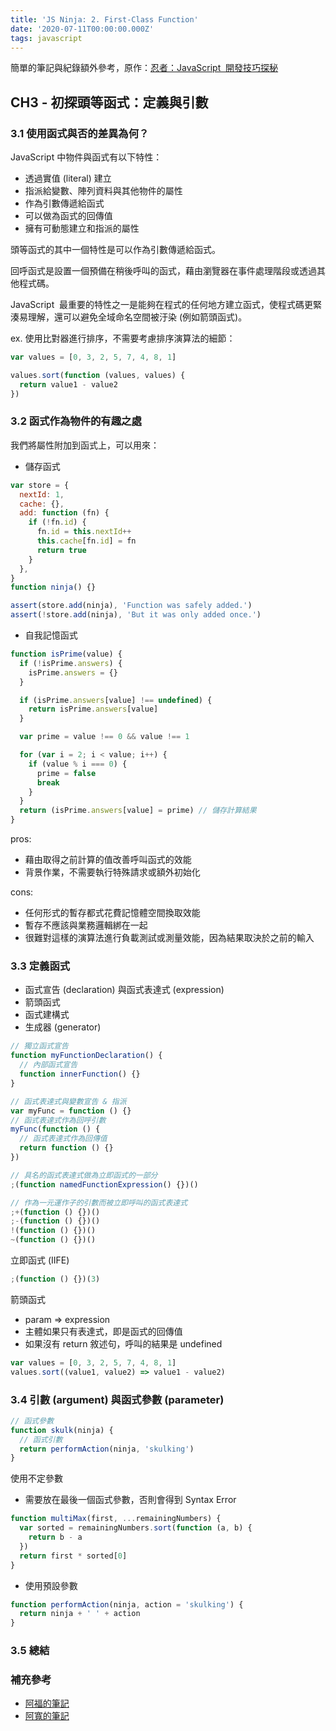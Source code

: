```yaml
---
title: 'JS Ninja: 2. First-Class Function'
date: '2020-07-11T00:00:00.000Z'
tags: javascript
---
```


簡單的筆記與紀錄額外參考，原作：<a href="https://www.books.com.tw/products/0010701459" target="_blank">忍者：JavaScript  開發技巧探秘</a>

## CH3 - 初探頭等函式：定義與引數

### 3.1 使用函式與否的差異為何？

JavaScript 中物件與函式有以下特性：

- 透過實值 (literal) 建立
- 指派給變數、陣列資料與其他物件的屬性
- 作為引數傳遞給函式
- 可以做為函式的回傳值
- 擁有可動態建立和指派的屬性

頭等函式的其中一個特性是可以作為引數傳遞給函式。

回呼函式是設置一個預備在稍後呼叫的函式，藉由瀏覽器在事件處理階段或透過其他程式碼。

JavaScript  最重要的特性之一是能夠在程式的任何地方建立函式，使程式碼更緊湊易理解，還可以避免全域命名空間被汙染 (例如箭頭函式)。

ex. 使用比對器進行排序，不需要考慮排序演算法的細節：

```javascript
var values = [0, 3, 2, 5, 7, 4, 8, 1]

values.sort(function (values, values) {
  return value1 - value2
})
```

### 3.2 函式作為物件的有趣之處

我們將屬性附加到函式上，可以用來：

- 儲存函式

```javascript
var store = {
  nextId: 1,
  cache: {},
  add: function (fn) {
    if (!fn.id) {
      fn.id = this.nextId++
      this.cache[fn.id] = fn
      return true
    }
  },
}
function ninja() {}

assert(store.add(ninja), 'Function was safely added.')
assert(!store.add(ninja), 'But it was only added once.')
```

- 自我記憶函式

```javascript
function isPrime(value) {
  if (!isPrime.answers) {
    isPrime.answers = {}
  }

  if (isPrime.answers[value] !== undefined) {
    return isPrime.answers[value]
  }

  var prime = value !== 0 && value !== 1

  for (var i = 2; i < value; i++) {
    if (value % i === 0) {
      prime = false
      break
    }
  }
  return (isPrime.answers[value] = prime) // 儲存計算結果
}
```

pros:

- 藉由取得之前計算的值改善呼叫函式的效能
- 背景作業，不需要執行特殊請求或額外初始化

cons:

- 任何形式的暫存都式花費記憶體空間換取效能
- 暫存不應該與業務邏輯綁在一起
- 很難對這樣的演算法進行負載測試或測量效能，因為結果取決於之前的輸入

### 3.3 定義函式

- 函式宣告 (declaration) 與函式表達式 (expression)
- 箭頭函式
- 函式建構式
- 生成器 (generator)

```javascript
// 獨立函式宣告
function myFunctionDeclaration() {
  // 內部函式宣告
  function innerFunction() {}
}

// 函式表達式與變數宣告 & 指派
var myFunc = function () {}
// 函式表達式作為回呼引數
myFunc(function () {
  // 函式表達式作為回傳值
  return function () {}
})

// 具名的函式表達式做為立即函式的一部分
;(function namedFunctionExpression() {})()

// 作為一元運作子的引數而被立即呼叫的函式表達式
;+(function () {})()
;-(function () {})()
!(function () {})()
~(function () {})()
```

立即函式 (IIFE)

```javascript
;(function () {})(3)
```

箭頭函式

- param => expression
- 主體如果只有表達式，即是函式的回傳值
- 如果沒有 return 敘述句，呼叫的結果是 undefined

```javascript
var values = [0, 3, 2, 5, 7, 4, 8, 1]
values.sort((value1, value2) => value1 - value2)
```

### 3.4 引數 (argument) 與函式參數 (parameter)

```javascript
// 函式參數
function skulk(ninja) {
  // 函式引數
  return performAction(ninja, 'skulking')
}
```

使用不定參數

- 需要放在最後一個函式參數，否則會得到 Syntax Error

```javascript
function multiMax(first, ...remainingNumbers) {
  var sorted = remainingNumbers.sort(function (a, b) {
    return b - a
  })
  return first * sorted[0]
}
```

- 使用預設參數

```javascript
function performAction(ninja, action = 'skulking') {
  return ninja + ' ' + action
}
```

### 3.5 總結

### 補充參考

- [阿福的筆記](https://www.notion.so/Chapter3-df2158c43739481bafbf6a1b43709d70)
- [阿寬的筆記](https://www.coderbridge.com/@waynelee2048/a58346d15d2f4100ae6eebd8ed34aff3)
